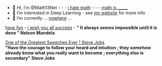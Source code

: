 
- 👋 Hi, I’m @Math13Net - - - [i hate math](https://youtu.be/ytVneQUA5-c) - - - [math is _____](https://youtu.be/hB6bfw622fo)
- 👀 I’m interested in Deep Learning - see [my website](https://sites.google.com/view/introduction-deep-learning/accueil) for more info
- 🌱 I’m currently ... [nowhere](https://youtu.be/gWRzopyZBSA) ...

[have fun](https://youtu.be/CwzjlmBLfrQ) - [i wish you all success](https://youtu.be/1bumPyvzCyo) - **“ It always seems impossible until it is done ” Nelson Mandela**  

[One of the Greatest Speeches Ever | Steve Jobs](https://youtu.be/Tuw8hxrFBH8)  
**"Have the courage to follow your heard and intuition ; they somehow already know what you really want to become ; everything else is secondary" Steve Jobs**

<!---
Math13Net/Math13Net is a ✨ special ✨ repository because its `README.md` (this file) appears on your GitHub profile.
You can click the Preview link to take a look at your changes.
--->


